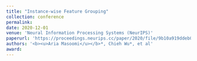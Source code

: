 ```yaml
---
title: "Instance-wise Feature Grouping"
collection: conference
permalink: 
date: 2020-12-01
venue: 'Neural Information Processing Systems (NeurIPS)'
paperurl: 'https://proceedings.neurips.cc/paper/2020/file/9b10a919ddeb07e103dc05ff523afe38-Paper.pdf'
authors: '<b><u>Aria Masoomi</u></b>*, Chieh Wu*, et al'
award: 
---
```

